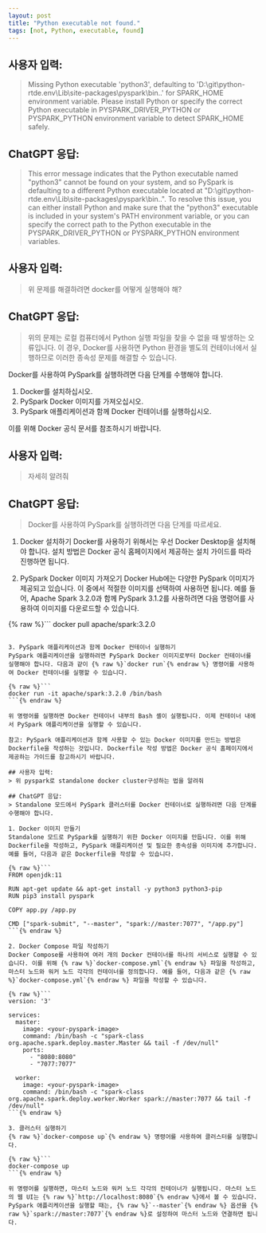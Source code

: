 ```yaml
---
layout: post
title: "Python executable not found."
tags: [not, Python, executable, found]
---
```


## 사용자 입력:
> Missing Python executable 'python3', defaulting to 'D:\git\python-rtde\.env\Lib\site-packages\pyspark\bin\..' for SPARK_HOME environment variable. Please install Python or specify the correct Python 
executable in PYSPARK_DRIVER_PYTHON or PYSPARK_PYTHON environment variable to detect SPARK_HOME safely.

## ChatGPT 응답:
> This error message indicates that the Python executable named "python3" cannot be found on your system, and so PySpark is defaulting to a different Python executable located at "D:\git\python-rtde\.env\Lib\site-packages\pyspark\bin\..". To resolve this issue, you can either install Python and make sure that the "python3" executable is included in your system's PATH environment variable, or you can specify the correct path to the Python executable in the PYSPARK_DRIVER_PYTHON or PYSPARK_PYTHON environment variables.

## 사용자 입력:
> 위 문제를 해결하려면 docker를 어떻게 실행해야 해?

## ChatGPT 응답:
> 위의 문제는 로컬 컴퓨터에서 Python 실행 파일을 찾을 수 없을 때 발생하는 오류입니다. 이 경우, Docker를 사용하면 Python 환경을 별도의 컨테이너에서 실행하므로 이러한 종속성 문제를 해결할 수 있습니다.

Docker를 사용하여 PySpark를 실행하려면 다음 단계를 수행해야 합니다.

1. Docker를 설치하십시오.
2. PySpark Docker 이미지를 가져오십시오.
3. PySpark 애플리케이션과 함께 Docker 컨테이너를 실행하십시오.

이를 위해 Docker 공식 문서를 참조하시기 바랍니다.

## 사용자 입력:
> 자세히 알려줘

## ChatGPT 응답:
> Docker를 사용하여 PySpark를 실행하려면 다음 단계를 따르세요.

1. Docker 설치하기
Docker를 사용하기 위해서는 우선 Docker Desktop을 설치해야 합니다. 설치 방법은 Docker 공식 홈페이지에서 제공하는 설치 가이드를 따라 진행하면 됩니다.

2. PySpark Docker 이미지 가져오기
Docker Hub에는 다양한 PySpark 이미지가 제공되고 있습니다. 이 중에서 적절한 이미지를 선택하여 사용하면 됩니다. 예를 들어, Apache Spark 3.2.0과 함께 PySpark 3.1.2를 사용하려면 다음 명령어를 사용하여 이미지를 다운로드할 수 있습니다.

{% raw %}```
docker pull apache/spark:3.2.0
```{% endraw %}

3. PySpark 애플리케이션과 함께 Docker 컨테이너 실행하기
PySpark 애플리케이션을 실행하려면 PySpark Docker 이미지로부터 Docker 컨테이너를 실행해야 합니다. 다음과 같이 {% raw %}`docker run`{% endraw %} 명령어를 사용하여 Docker 컨테이너를 실행할 수 있습니다.

{% raw %}```
docker run -it apache/spark:3.2.0 /bin/bash
```{% endraw %}

위 명령어를 실행하면 Docker 컨테이너 내부의 Bash 셸이 실행됩니다. 이제 컨테이너 내에서 PySpark 애플리케이션을 실행할 수 있습니다.

참고: PySpark 애플리케이션과 함께 사용할 수 있는 Docker 이미지를 만드는 방법은 Dockerfile을 작성하는 것입니다. Dockerfile 작성 방법은 Docker 공식 홈페이지에서 제공하는 가이드를 참고하시기 바랍니다.

## 사용자 입력:
> 위 pyspark로 standalone docker cluster구성하는 법을 알려줘

## ChatGPT 응답:
> Standalone 모드에서 PySpark 클러스터를 Docker 컨테이너로 실행하려면 다음 단계를 수행해야 합니다.

1. Docker 이미지 만들기
Standalone 모드로 PySpark를 실행하기 위한 Docker 이미지를 만듭니다. 이를 위해 Dockerfile을 작성하고, PySpark 애플리케이션 및 필요한 종속성을 이미지에 추가합니다. 예를 들어, 다음과 같은 Dockerfile을 작성할 수 있습니다.

{% raw %}```
FROM openjdk:11

RUN apt-get update && apt-get install -y python3 python3-pip
RUN pip3 install pyspark

COPY app.py /app.py

CMD ["spark-submit", "--master", "spark://master:7077", "/app.py"]
```{% endraw %}

2. Docker Compose 파일 작성하기
Docker Compose를 사용하여 여러 개의 Docker 컨테이너를 하나의 서비스로 실행할 수 있습니다. 이를 위해 {% raw %}`docker-compose.yml`{% endraw %} 파일을 작성하고, 마스터 노드와 워커 노드 각각의 컨테이너를 정의합니다. 예를 들어, 다음과 같은 {% raw %}`docker-compose.yml`{% endraw %} 파일을 작성할 수 있습니다.

{% raw %}```
version: '3'

services:
  master:
    image: <your-pyspark-image>
    command: /bin/bash -c "spark-class org.apache.spark.deploy.master.Master && tail -f /dev/null"
    ports:
      - "8080:8080"
      - "7077:7077"

  worker:
    image: <your-pyspark-image>
    command: /bin/bash -c "spark-class org.apache.spark.deploy.worker.Worker spark://master:7077 && tail -f /dev/null"
```{% endraw %}

3. 클러스터 실행하기
{% raw %}`docker-compose up`{% endraw %} 명령어를 사용하여 클러스터를 실행합니다.

{% raw %}```
docker-compose up
```{% endraw %}

위 명령어를 실행하면, 마스터 노드와 워커 노드 각각의 컨테이너가 실행됩니다. 마스터 노드의 웹 UI는 {% raw %}`http://localhost:8080`{% endraw %}에서 볼 수 있습니다. PySpark 애플리케이션을 실행할 때는, {% raw %}`--master`{% endraw %} 옵션을 {% raw %}`spark://master:7077`{% endraw %}로 설정하여 마스터 노드와 연결하면 됩니다.

